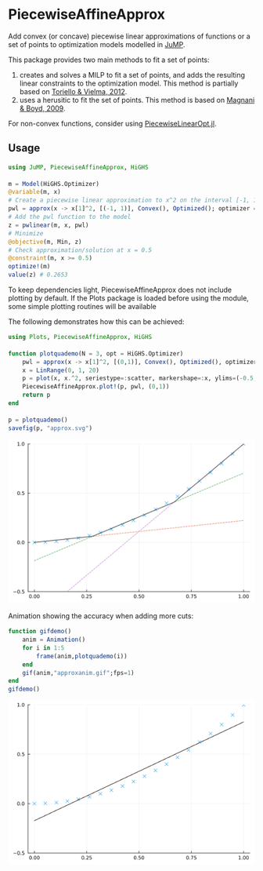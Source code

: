 # PiecewiseAffineApprox

Add convex (or concave) piecewise linear approximations of functions or a set of points to optimization models modelled in [JuMP](https://jump.dev/). 

This package provides two main methods to fit a set of points: 

1. creates and solves a MILP to fit a set of points, and adds the resulting linear constraints to the optimization model. This method is partially based on [Toriello & Vielma, 2012](https://doi.org/10.1016/j.ejor.2011.12.030). 
2. uses a herusitic to fit the set of points. This method is based on [Magnani & Boyd, 2009](https://doi.org/10.1007/s11081-008-9045-3).

For non-convex functions, consider using [PiecewiseLinearOpt.jl](https://github.com/joehuchette/PiecewiseLinearOpt.jl).

## Usage

```julia
using JuMP, PiecewiseAffineApprox, HiGHS

m = Model(HiGHS.Optimizer)
@variable(m, x)
# Create a piecewise linear approximation to x^2 on the interval [-1, 1]
pwl = approx(x -> x[1]^2, [(-1, 1)], Convex(), Optimized(); optimizer = HiGHS.Optimizer, planes=5)
# Add the pwl function to the model
z = pwlinear(m, x, pwl)
# Minimize
@objective(m, Min, z)
# Check approximation/solution at x = 0.5
@constraint(m, x >= 0.5)
optimize!(m)
value(z) # 0.2653
```

To keep dependencies light, PiecewiseAffineApprox does not include plotting by default. If the Plots package is loaded
before using the module, some simple plotting routines will be available

The following demonstrates how this can be achieved:

```julia
using Plots, PiecewiseAffineApprox, HiGHS

function plotquademo(N = 3, opt = HiGHS.Optimizer)
    pwl = approx(x -> x[1]^2, [(0,1)], Convex(), Optimized(), optimizer = opt; planes=N)
    x = LinRange(0, 1, 20)
    p = plot(x, x.^2, seriestype=:scatter, markershape=:x, ylims=(-0.5,1))
    PiecewiseAffineApprox.plot!(p, pwl, (0,1))
    return p
end

p = plotquademo()
savefig(p, "approx.svg")
```
![](docs/approx.svg)

Animation showing the accuracy when adding more cuts:

```julia
function gifdemo()
    anim = Animation()
    for i in 1:5
        frame(anim,plotquademo(i))
    end
    gif(anim,"approxanim.gif";fps=1)
end
gifdemo()
```
![](docs/approxanim.gif)
